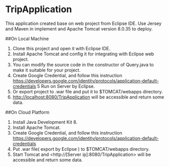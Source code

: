 # TripApplication

This application created base on web project from Eclipse IDE. 
Use Jersey and Maven in implement and Apache Tomcat version 8.0.35 to deploy.

##On Local Machine

1. Clone this project and open it with Eclipse IDE.
2. Install Apache Tomcat and config it for integrating with Eclipse web project.
3. You can modify the source code in the constructor of Query.java to make it suitable for your project.
4. Create Google Credential, and follow this instruction https://developers.google.com/identity/protocols/application-default-credentials 
5 Run on Server by Eclipse. 
6. Or export project to .war file and put it to $TOMCAT/webapps directory. 
7. <http://localhost:8080/TripApplication> will be accessible and return some data.

##On Cloud Platform

1. Install Java Development Kit 8.
2. Install Apache Tomcat.
3. Create Google Credential, and follow this instruction https://developers.google.com/identity/protocols/application-default-credentials
4. Put .war file( export by Eclipse ) to $TOMCAT/webapps directory.
5. Start Tomcat and <http://[Server ip]:8080/TripApplication> will be accessible and return some data.